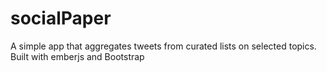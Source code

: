 socialPaper
===========

A simple app that aggregates tweets from curated lists on selected topics. Built with emberjs and Bootstrap